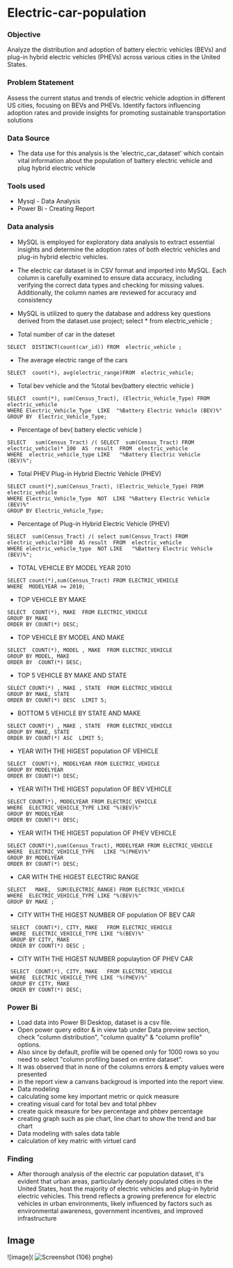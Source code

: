 # Electric-car-population

### Objective
Analyze the distribution and adoption of battery electric vehicles (BEVs) and plug-in hybrid electric vehicles (PHEVs) across various cities in the United States.

### Problem Statement
Assess the current status and trends of electric vehicle adoption in different US cities, focusing on BEVs and PHEVs.
Identify factors influencing adoption rates and provide insights for promoting sustainable transportation solutions

### Data Source
- The data use for this analysis is the 'electric_car_dataset' which contain vital information  about the population of battery electric vehicle  and plug hybrid  electric vehicle


### Tools used 
- Mysql - Data Analysis
- Power Bi - Creating Report

### Data analysis
- MySQL is employed for exploratory data analysis to extract essential insights and determine the adoption rates of both electric vehicles and plug-in hybrid electric vehicles.
- The electric car dataset is in CSV format and imported into MySQL. Each column is carefully examined to ensure data accuracy, including verifying the correct data types and checking for 
 missing values. Additionally, the column names are reviewed for accuracy and consistency
- MySQL is utilized to query the database and address key questions derived from the dataset.use project;
select * from electric_vehicle ;

 - Total number of car in the dateset
```mysql
SELECT  DISTINCT(count(car_id)) FROM  electric_vehicle ;
```

- The average electric range of the cars
``` mysql
SELECT  count(*), avg(electric_range)FROM  electric_vehicle;
```

- Total bev vehicle and the %total bev(battery electric vehicle )
``` mysql
SELECT  count(*), sum(Census_Tract), (Electric_Vehicle_Type) FROM  electric_vehicle 
WHERE Electric_Vehicle_Type  LIKE  "%Battery Electric Vehicle (BEV)%"
GROUP BY  Electric_Vehicle_Type;
```
 
- Percentage of bev( battery electic vehicle )
``` mysql
SELECT   sum(Census_Tract) /( SELECT  sum(Census_Tract) FROM  electric_vehicle)* 100  AS  result  FROM  electric_vehicle 
WHERE  electric_vehicle_type LIKE   "%Battery Electric Vehicle (BEV)%";
```

- Total PHEV  Plug-in Hybrid Electric Vehicle (PHEV)
```mysql
SELECT count(*),sum(Census_Tract), (Electric_Vehicle_Type) FROM  electric_vehicle 
WHERE Electric_Vehicle_Type  NOT  LIKE "%Battery Electric Vehicle (BEV)%"
GROUP BY Electric_Vehicle_Type;
```

- Percentage of  Plug-in Hybrid Electric Vehicle (PHEV)
``` mysql
SELECT  sum(Census_Tract) /( select sum(Census_Tract) FROM   electric_vehicle)*100  AS result  FROM  electric_vehicle 
WHERE electric_vehicle_type  NOT LIKE   "%Battery Electric Vehicle (BEV)%";
```

- TOTAL  VEHICLE BY MODEL YEAR 2010
```mysql
SELECT count(*),sum(Census_Tract) FROM ELECTRIC_VEHICLE 
WHERE  MODELYEAR >= 2010;
```

- TOP VEHICLE BY MAKE
``` mysql
SELECT  COUNT(*), MAKE  FROM ELECTRIC_VEHICLE
GROUP BY MAKE 
ORDER BY COUNT(*) DESC;
```

- TOP VEHICLE BY MODEL AND MAKE
``` mysql
SELECT  COUNT(*), MODEL , MAKE  FROM ELECTRIC_VEHICLE 
GROUP BY MODEL, MAKE  
ORDER BY  COUNT(*) DESC;
```

- TOP 5 VEHICLE BY MAKE  AND STATE
```mysql
SELECT COUNT(*) , MAKE , STATE  FROM ELECTRIC_VEHICLE 
GROUP BY MAKE, STATE
ORDER BY COUNT(*) DESC  LIMIT 5;
```

- BOTTOM  5 VEHICLE BY STATE AND MAKE
```mysql
SELECT COUNT(*) , MAKE , STATE  FROM ELECTRIC_VEHICLE 
GROUP BY MAKE, STATE
ORDER BY COUNT(*) ASC  LIMIT 5;
```


- YEAR WITH THE HIGEST population  OF VEHICLE
``` mysql
SELECT  COUNT(*), MODELYEAR FROM ELECTRIC_VEHICLE 
GROUP BY MODELYEAR
ORDER BY COUNT(*) DESC;
```

- YEAR WITH THE HIGEST population OF BEV VEHICLE
```mysql
SELECT COUNT(*), MODELYEAR FROM ELECTRIC_VEHICLE
WHERE  ELECTRIC_VEHICLE_TYPE LIKE "%(BEV)%"
GROUP BY MODELYEAR
ORDER BY COUNT(*) DESC;
```

- YEAR WITH THE HIGEST population  OF PHEV  VEHICLE
```mysql
SELECT COUNT(*),sum(Census_Tract), MODELYEAR FROM ELECTRIC_VEHICLE
WHERE  ELECTRIC_VEHICLE_TYPE   LIKE "%(PHEV)%"
GROUP BY MODELYEAR
ORDER BY COUNT(*) DESC;
```

- CAR WITH THE HIGEST ELECTRIC RANGE
```mysql
SELECT   MAKE,  SUM(ELECTRIC_RANGE) FROM ELECTRIC_VEHICLE
WHERE  ELECTRIC_VEHICLE_TYPE LIKE "%(BEV)%"
GROUP BY MAKE ;
```

- CITY WITH THE HIGEST NUMBER OF population  OF BEV   CAR
```mysql
 SELECT  COUNT(*), CITY, MAKE   FROM ELECTRIC_VEHICLE
 WHERE  ELECTRIC_VEHICLE_TYPE LIKE "%(BEV)%"
 GROUP BY CITY, MAKE 
 ORDER BY COUNT(*) DESC ;
```
 
 - CITY WITH THE HIGEST NUMBER populaytion OF PHEV   CAR
``` mysql
 SELECT  COUNT(*), CITY, MAKE   FROM ELECTRIC_VEHICLE
 WHERE  ELECTRIC_VEHICLE_TYPE LIKE "%(PHEV)%"
 GROUP BY CITY, MAKE 
 ORDER BY COUNT(*) DESC;
```


### Power Bi
- Load data into Power BI Desktop, dataset is a csv file.
- Open power query editor & in view tab under Data preview section, check "column distribution", "column quality" & "column profile" options.
- Also since by default, profile will be opened only for 1000 rows so you need to select "column profiling based on entire dataset".
- It was observed that in none of the columns errors & empty values were presented
- in the report view a canvans backgroud is imported into the report view.
 - Data modeling 
- calculating some key important metric or quick measure 
- creating  visual card for  total bev and total phbev
- create quick measure for bev percentage  and phbev percentage
- creating  graph such as pie chart, line chart to show the trend  and bar chart 
- Data modeling with  sales data table
- calculation of key matric with virtuel card



### Finding 
- After thorough analysis of the electric car population dataset, it's evident that urban areas, particularly densely populated cities in the United States, host the majority of electric vehicles and plug-in hybrid electric vehicles. This trend reflects a growing preference for electric vehicles in urban environments, likely influenced by factors such as environmental awareness, government incentives, and improved infrastructure

## Image



![image]( ![Screenshot (106) pnghe](https://github.com/Indeedelight12345/Electric-car-population/assets/159934989/944be160-03d5-4212-bf00-05c77c57f6cd))











